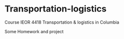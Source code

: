 # Transportation-logistics
Course IEOR 4418 Transportation &amp; logistics in Columbia

Some Homework and project
